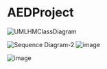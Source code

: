 
# AEDProject

![UMLHMClassDiagram](https://user-images.githubusercontent.com/113314797/206876068-bdf6e6fb-61e7-4b75-a218-1148851f9a19.jpg)




![Sequence Diagram-2](https://user-images.githubusercontent.com/114836192/206939547-1e5e9468-84cf-4009-80ec-11c38d882366.jpg)
![image](https://user-images.githubusercontent.com/113314797/206940321-a342c881-baca-4658-8d63-b44726607d2e.png)

![image](https://user-images.githubusercontent.com/113314797/206940384-6f192bdd-1c80-4765-a3d0-f4000e2f76ed.png)
